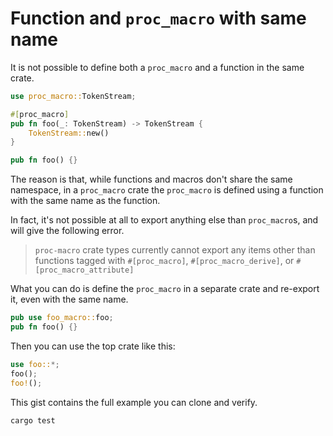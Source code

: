 # Function and `proc_macro` with same name

It is not possible to define both a `proc_macro` and a function
in the same crate.

```rust
use proc_macro::TokenStream;

#[proc_macro]
pub fn foo(_: TokenStream) -> TokenStream {
    TokenStream::new()
}

pub fn foo() {}
```

The reason is that, while functions and macros don't share the
same namespace, in a `proc_macro` crate the `proc_macro` is defined
using a function with the same name as the function.

In fact, it's not possible at all to export anything else than
`proc_macro`s, and will give the following error.

> `proc-macro` crate types currently cannot export any items other than functions tagged with `#[proc_macro]`, `#[proc_macro_derive]`, or `#[proc_macro_attribute]`

What you can do is define the `proc_macro` in a separate crate and
re-export it, even with the same name.

```rust
pub use foo_macro::foo;
pub fn foo() {}
```

Then you can use the top crate like this:

```rust
use foo::*;
foo();
foo!();
```

This gist contains the full example you can clone and verify.

```sh
cargo test
```
